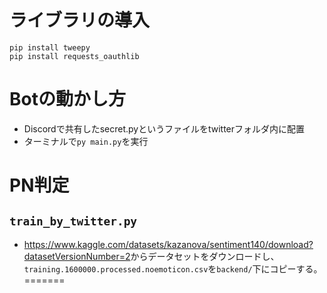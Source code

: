 # ライブラリの導入
`pip install tweepy`<br/>
`pip install requests_oauthlib`<br/>

# Botの動かし方
* Discordで共有したsecret.pyというファイルをtwitterフォルダ内に配置<br/>
* ターミナルで`py main.py`を実行<br/>

# PN判定
## `train_by_twitter.py`
- <https://www.kaggle.com/datasets/kazanova/sentiment140/download?datasetVersionNumber=2>からデータセットをダウンロードし、`training.1600000.processed.noemoticon.csv`を`backend/`下にコピーする。
=======